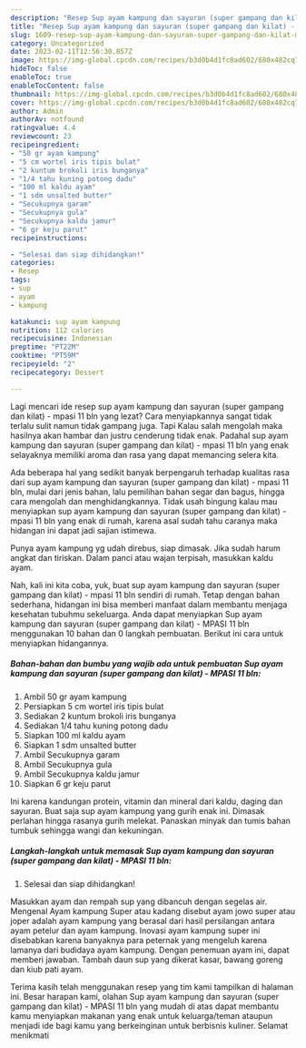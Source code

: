 ```yaml
---
description: "Resep Sup ayam kampung dan sayuran (super gampang dan kilat) - MPASI 11 bln yang Enak, Buat Buka Puasa Lezat"
title: "Resep Sup ayam kampung dan sayuran (super gampang dan kilat) - MPASI 11 bln yang Enak, Buat Buka Puasa Lezat"
slug: 1609-resep-sup-ayam-kampung-dan-sayuran-super-gampang-dan-kilat-mpasi-11-bln-yang-enak-buat-buka-puasa-lezat
category: Uncategorized
date: 2023-02-11T12:56:30.857Z
image: https://img-global.cpcdn.com/recipes/b3d0b4d1fc8ad602/680x482cq70/sup-ayam-kampung-dan-sayuran-super-gampang-dan-kilat-mpasi-11-bln-foto-resep-utama.jpg
hideToc: false
enableToc: true
enableTocContent: false
thumbnail: https://img-global.cpcdn.com/recipes/b3d0b4d1fc8ad602/680x482cq70/sup-ayam-kampung-dan-sayuran-super-gampang-dan-kilat-mpasi-11-bln-foto-resep-utama.jpg
cover: https://img-global.cpcdn.com/recipes/b3d0b4d1fc8ad602/680x482cq70/sup-ayam-kampung-dan-sayuran-super-gampang-dan-kilat-mpasi-11-bln-foto-resep-utama.jpg
author: Admin
authorAv: notfound
ratingvalue: 4.4
reviewcount: 23
recipeingredient:
- "50 gr ayam kampung"
- "5 cm wortel iris tipis bulat"
- "2 kuntum brokoli iris bunganya"
- "1/4 tahu kuning potong dadu"
- "100 ml kaldu ayam"
- "1 sdm unsalted butter"
- "Secukupnya garam"
- "Secukupnya gula"
- "Secukupnya kaldu jamur"
- "6 gr keju parut"
recipeinstructions:

- "Selesai dan siap dihidangkan!"
categories:
- Resep
tags:
- sup
- ayam
- kampung

katakunci: sup ayam kampung 
nutrition: 112 calories
recipecuisine: Indonesian
preptime: "PT22M"
cooktime: "PT59M"
recipeyield: "2"
recipecategory: Dessert

---
```



Lagi mencari ide resep sup ayam kampung dan sayuran (super gampang dan kilat) - mpasi 11 bln yang lezat? Cara menyiapkannya sangat tidak terlalu sulit namun tidak gampang juga. Tapi Kalau salah mengolah maka hasilnya akan hambar dan justru cenderung tidak enak. Padahal sup ayam kampung dan sayuran (super gampang dan kilat) - mpasi 11 bln yang enak selayaknya memiliki aroma dan rasa yang dapat memancing selera kita.


Ada beberapa hal yang sedikit banyak berpengaruh terhadap kualitas rasa dari sup ayam kampung dan sayuran (super gampang dan kilat) - mpasi 11 bln, mulai dari jenis bahan, lalu pemilihan bahan segar dan bagus, hingga cara mengolah dan menghidangkannya. Tidak usah bingung kalau mau menyiapkan sup ayam kampung dan sayuran (super gampang dan kilat) - mpasi 11 bln yang enak di rumah, karena asal sudah tahu caranya maka hidangan ini dapat jadi sajian istimewa.

Punya ayam kampung yg udah direbus, siap dimasak. Jika sudah harum angkat dan tiriskan. Dalam panci atau wajan terpisah, masukkan kaldu ayam.


Nah, kali ini kita coba, yuk, buat sup ayam kampung dan sayuran (super gampang dan kilat) - mpasi 11 bln sendiri di rumah. Tetap dengan bahan sederhana, hidangan ini bisa memberi manfaat dalam membantu menjaga kesehatan tubuhmu sekeluarga. Anda dapat menyiapkan Sup ayam kampung dan sayuran (super gampang dan kilat) - MPASI 11 bln menggunakan 10 bahan dan 0 langkah pembuatan. Berikut ini cara untuk menyiapkan hidangannya.

<!--inarticleads1-->

##### Bahan-bahan dan bumbu yang wajib ada untuk pembuatan Sup ayam kampung dan sayuran (super gampang dan kilat) - MPASI 11 bln:

1. Ambil 50 gr ayam kampung
1. Persiapkan 5 cm wortel iris tipis bulat
1. Sediakan 2 kuntum brokoli iris bunganya
1. Sediakan 1/4 tahu kuning potong dadu
1. Siapkan 100 ml kaldu ayam
1. Siapkan 1 sdm unsalted butter
1. Ambil Secukupnya garam
1. Ambil Secukupnya gula
1. Ambil Secukupnya kaldu jamur
1. Siapkan 6 gr keju parut


Ini karena kandungan protein, vitamin dan mineral dari kaldu, daging dan sayuran. Buat saja sup ayam kampung yang gurih enak ini. Dimasak perlahan hingga rasanya gurih melekat. Panaskan minyak dan tumis bahan tumbuk sehingga wangi dan kekuningan. 

<!--inarticleads2-->

##### Langkah-langkah untuk memasak Sup ayam kampung dan sayuran (super gampang dan kilat) - MPASI 11 bln:


1. Selesai dan siap dihidangkan!

Masukkan ayam dan rempah sup yang dibancuh dengan segelas air. Mengenal Ayam kampung Super atau kadang disebut ayam jowo super atau joper adalah ayam kampung yang berasal dari hasil persilangan antara ayam petelur dan ayam kampung. Inovasi ayam kampung super ini disebabkan karena banyaknya para peternak yang mengeluh karena lamanya dari budidaya ayam kampung. Dengan penemuan ayam ini, dapat memberi jawaban. Tambah daun sup yang dikerat kasar, bawang goreng dan kiub pati ayam. 

Terima kasih telah menggunakan resep yang tim kami tampilkan di halaman ini. Besar harapan kami, olahan Sup ayam kampung dan sayuran (super gampang dan kilat) - MPASI 11 bln yang mudah di atas dapat membantu kamu menyiapkan makanan yang enak untuk keluarga/teman ataupun menjadi ide bagi kamu yang berkeinginan untuk berbisnis kuliner. Selamat menikmati
